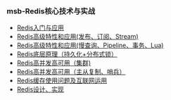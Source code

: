 ### msb-Redis核心技术与实战

- [Redis入门与应用](msb/Redis/1、Redis入门与应用.md)
- [Redis高级特性和应用(发布、订阅、Stream)](msb/Redis/2、Redis高级特性和应用(发布、订阅、Stream).md)
- [Redis高级特性和应用(慢查询、Pipeline、事务、Lua)](msb/Redis/2、Redis高级特性和应用(慢查询、Pipeline、事务、Lua).md)
- [Redis底层原理（持久化+分布式锁）](msb/Redis/3、Redis底层原理（持久化+分布式锁）.md)
- [Redis高并发高可用（集群)](msb/Redis/4、Redis高并发高可用（集群）.md)
- [Redis高并发高可用（主从复制、哨兵）](msb/Redis/4、Redis高并发高可用（主从复制、哨兵）.md)
- [Redis缓存使用问题及互联网运用](msb/Redis/5、Redis缓存使用问题及互联网运用.md)
- [Redis设计、实现](msb/Redis/6、Redis设计、实现.md)